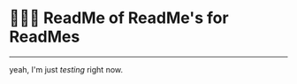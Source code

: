 # 🌼🌿🌷 ReadMe of ReadMe's for ReadMes #
---
yeah, I'm just *testing* right now.

 <!-- ascii -->
 <!-- loading spinner -->